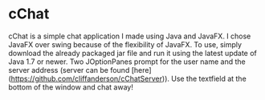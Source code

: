 cChat
=====

cChat is a simple chat application I made using Java and JavaFX. I chose JavaFX over swing because of the flexibility of JavaFX. To use, simply download the already packaged jar file and run it using the latest update of Java 1.7 or newer. Two JOptionPanes prompt for the user name and the server address (server can be found [here] (https://github.com/cliffanderson/cChatServer)). Use the textfield at the bottom of the window and chat away!
